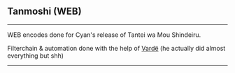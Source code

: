 
## Tanmoshi (WEB)
______________________________________________

WEB encodes done for Cyan's release of Tantei wa Mou Shindeiru.

Filterchain & automation done with the help of [Vardë](https://github.com/Ichunjo) (he actually did almost everything but shh)
______________________________________________
